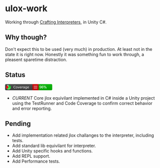 # ulox-work
Working through [Crafting Interpreters](http://craftinginterpreters.com/), in Unity C#.

## Why though?
Don't expect this to be used (very much) in production. At least not in the state it is right now. Honestly it was something fun to work through, a pleasent sparetime distraction.

## Status 
![current code coverage](badge_linecoverage.png)
- *CURRENT* Core jlox equivilant implemented in C# inside a Unity project using the TestRunner and Code Coverage to confirm correct behavior and error reporting.

## Pending
- Add implementation related jlox challanges to the interpreter, including tests. 
- Add standard lib equivilant for interpreter.
- Add Unity specific hooks and functions.
- Add REPL support.
- Add Performance tests.
